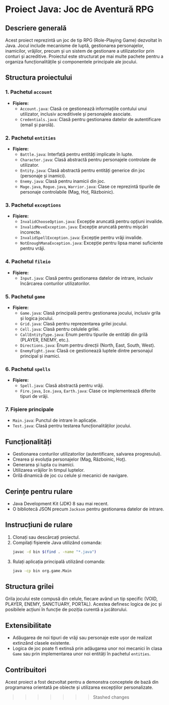 # Proiect Java: Joc de Aventură RPG

## Descriere generală
Acest proiect reprezintă un joc de tip RPG (Role-Playing Game) dezvoltat în Java. Jocul include mecanisme de luptă, gestionarea personajelor, inamicilor, vrăjilor, precum și un sistem de gestionare a utilizatorilor prin conturi și acreditive. Proiectul este structurat pe mai multe pachete pentru a organiza funcționalitățile și componentele principale ale jocului.

## Structura proiectului

### 1. Pachetul `account`
- **Fișiere:**
    - `Account.java`: Clasă ce gestionează informațiile contului unui utilizator, inclusiv acreditivele și personajele asociate.
    - `Credentials.java`: Clasă pentru gestionarea datelor de autentificare (email și parolă).

### 2. Pachetul `entities`
- **Fișiere:**
    - `Battle.java`: Interfață pentru entități implicate în lupte.
    - `Character.java`: Clasă abstractă pentru personajele controlate de utilizator.
    - `Entity.java`: Clasă abstractă pentru entități generice din joc (personaje și inamici).
    - `Enemy.java`: Clasă pentru inamicii din joc.
    - `Mage.java`, `Rogue.java`, `Warrior.java`: Clase ce reprezintă tipurile de personaje controlabile (Mag, Hoț, Războinic).

### 3. Pachetul `exceptions`
- **Fișiere:**
    - `InvalidChooseOption.java`: Excepție aruncată pentru opțiuni invalide.
    - `InvalidMoveException.java`: Excepție aruncată pentru mișcări incorecte.
    - `InvalidSpellException.java`: Excepție pentru vrăji invalide.
    - `NotEnoughManaException.java`: Excepție pentru lipsa manei suficiente pentru vrăji.

### 4. Pachetul `fileio`
- **Fișiere:**
    - `Input.java`: Clasă pentru gestionarea datelor de intrare, inclusiv încărcarea conturilor utilizatorilor.

### 5. Pachetul `game`
- **Fișiere:**
    - `Game.java`: Clasă principală pentru gestionarea jocului, inclusiv grila și logica jocului.
    - `Grid.java`: Clasă pentru reprezentarea grilei jocului.
    - `Cell.java`: Clasă pentru celulele grilei.
    - `CallEntityType.java`: Enum pentru tipurile de entități din grilă (PLAYER, ENEMY, etc.).
    - `Directions.java`: Enum pentru direcții (North, East, South, West).
    - `EnemyFight.java`: Clasă ce gestionează luptele dintre personajul principal și inamici.

### 6. Pachetul `spells`
- **Fișiere:**
    - `Spell.java`: Clasă abstractă pentru vrăji.
    - `Fire.java`, `Ice.java`, `Earth.java`: Clase ce implementează diferite tipuri de vrăji.

### 7. Fișiere principale
- `Main.java`: Punctul de intrare în aplicație.
- `Test.java`: Clasă pentru testarea funcționalităților jocului.

## Funcționalități
- Gestionarea conturilor utilizatorilor (autentificare, salvarea progresului).
- Crearea și evoluția personajelor (Mag, Războinic, Hoț).
- Generarea și lupta cu inamici.
- Utilizarea vrăjilor în timpul luptelor.
- Grilă dinamică de joc cu celule și mecanici de navigare.

## Cerințe pentru rulare
- Java Development Kit (JDK) 8 sau mai recent.
- O bibliotecă JSON precum `Jackson` pentru gestionarea datelor de intrare.

## Instrucțiuni de rulare
1. Clonați sau descărcați proiectul.
2. Compilați fișierele Java utilizând comanda:
   ```bash
   javac -d bin $(find . -name "*.java")
   ```
3. Rulați aplicația principală utilizând comanda:
   ```bash
   java -cp bin org.game.Main
   ```

## Structura grilei
Grila jocului este compusă din celule, fiecare având un tip specific (VOID, PLAYER, ENEMY, SANCTUARY, PORTAL). Acestea definesc logica de joc și posibilele acțiuni în funcție de poziția curentă a jucătorului.

## Extensibilitate
- Adăugarea de noi tipuri de vrăji sau personaje este ușor de realizat extinzând clasele existente.
- Logica de joc poate fi extinsă prin adăugarea unor noi mecanici în clasa `Game` sau prin implementarea unor noi entități în pachetul `entities`.

## Contribuitori
Acest proiect a fost dezvoltat pentru a demonstra conceptele de bază din programarea orientată pe obiecte și utilizarea excepțiilor personalizate.
>>>>>>> Stashed changes
